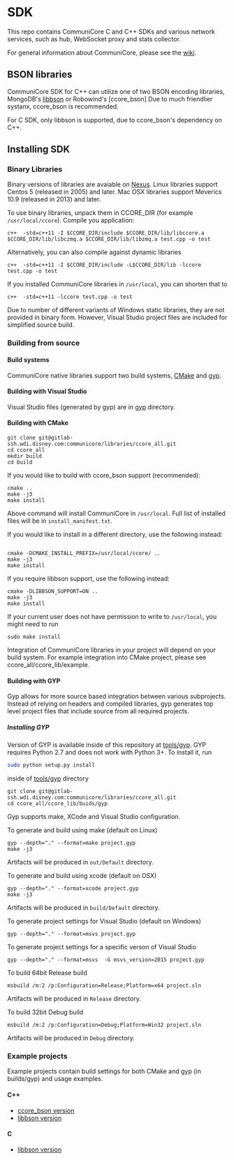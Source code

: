 # SDK
This repo contains CommuniCore C and C++ SDKs and various network 
services, such as hub, WebSocket proxy and stats collector.

For general information about CommuniCore, please see the 
[wiki](https://gitlab.wdi.disney.com/communicore/ccore_all/wikis).

## BSON libraries

CommuniCore SDK for C++ can utilize one of two BSON encoding libraries, 
MongoDB's [libbson](http://mongoc.org/libbson/current/index.html) or Robowind's 
[ccore_bson]
Due to much friendlier systanx, ccore_bson is recommended. 

For C SDK, only libbson is supported, due to ccore_bson's dependency on C++.


## Installing SDK

### Binary Libraries

Binary versions of libraries are avaiable on [Nexus](https://nexus.wdi.cloud/content/repositories/ccore-releases/native/).
Linux libraries support Centos 5 (released in 2005) and later. Mac OSX libraries
support Meverics 10.9 (released in 2013) and later.

To use binary libraries, unpack them in CCORE_DIR (for example
`/usr/local/ccore`). Compile you application:
```shell
c++  -std=c++11 -I $CCORE_DIR/include $CCORE_DIR/lib/libccore.a $CCORE_DIR/lib/libczmq.a $CCORE_DIR/lib/libzmq.a test.cpp -o test
```

Alternatively, you can also compile against dynamic libraries
```shell
c++  -std=c++11 -I $CCORE_DIR/include -L$CCORE_DIR/lib -lccore test.cpp -o test
```

If you installed CommuniCore libraries in `/usr/local`, you can shorten that
to
```shell
c++  -std=c++11 -lccore test.cpp -o test
```

Due to number of different variants of Windows static libraries, they are not
provided in binary form. However, Visual Studio project files are included
for simplified source build.


### Building from source

#### Build systems
CommuniCore native libraries support two build systems, 
[CMake](https://cmake.org/) and [gyp](https://gyp.gsrc.io/).

#### Building with Visual Studio

Visual Studio files (generated by gyp) are in [gyp](ccore_lib/builds/gyp) directory.

#### Building with CMake

```shell
git clone git@gitlab-ssh.wdi.disney.com:communicore/libraries/ccore_all.git
cd ccore_all
mkdir build
cd build
```

If you would like to build with ccore_bson support (recommended):

```shell
cmake ..
make -j3
make install
```
Above command will install CommuniCore in `/usr/local`. Full list of installed 
files will be in `install_manifest.txt`.

If you would like to install in a different directory, use the following
instead:
```shell

cmake -DCMAKE_INSTALL_PREFIX=/usr/local/ccore/ ..
make -j3
make install
```


If you require libbson support, use the following instead: 

```shell
cmake -DLIBBSON_SUPPORT=ON ..
make -j3
make install
```

If your current user does not have permission to write to `/usr/local`, you might
need to run
```shell
sudo make install
```

Integration of CommuniCore libraries in your project
will depend on your build system. For example integration into CMake
project, please see ccore_all/ccore_lib/example.

#### Building with GYP

Gyp allows for more source based integration between various subprojects. 
Instead of relying on headers and compiled libraries, gyp generates top level
project files that include source from all required projects.

##### Installing GYP 

Version of GYP is available inside of this repository at [tools/gyp](tools/gyp).
GYP requires Python 2.7 and does not work with Python 3+. To install it, run
```bash
sudo python setup.py install
``` 
inside of [tools/gyp](tools/gyp) directory


```shell
git clone git@gitlab-ssh.wdi.disney.com:communicore/libraries/ccore_all.git
cd ccore_all/ccore_lib/buids/gyp
```

Gyp supports make, XCode and Visual Studio configuration.

To generate and build using make (default on Linux)
```shell
gyp --depth="." --format=make project.gyp
make -j3
```
Artifacts will be produced in `out/Default` directory.


To generate and build using xcode (default on OSX)
```shell
gyp --depth="." --format=xcode project.gyp
make -j3
```
Artifacts will be produced in `build/Default` directory.


To generate project settings for Visual Studio (default on Windows)
```shell
gyp --depth="." --format=msvs project.gyp

```
To generate project settings for a specific verson of Visual Studio
```shell
gyp --depth="." --format=msvs  -G msvs_version=2015 project.gyp

```

To build 64bit Release build
```shell
msbuild /m:2 /p:Configuration=Release;Platform=x64 project.sln
```
Artifacts will be produced in `Release` directory.


To build 32bit Debug build
```shell
msbuild /m:2 /p:Configuration=Debug;Platform=Win32 project.sln
```
Artifacts will be produced in `Debug`  directory.


### Example projects

Example projects contain build settings for both CMake and gyp (in builds/gyp)
and usage examples.

#### C++
* [ccore_bson version](ccore_lib/example)
* [libbson version](ccore_cpp/example)

#### C
* [libbson version](ccore_c/example)



